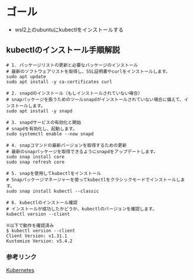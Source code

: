 # ゴール
- wsl2上のubuntuにkubectlをインストールする



## kubectlのインストール手順解説
```
# 1. パッケージリストの更新と必要なパッケージのインストール
# 最新のソフトウェアリストを取得し、SSL証明書やcurlをインストールします。
sudo apt update
sudo apt install -y ca-certificates curl

# 2. snapdのインストール（もしインストールされていない場合）
# snapパッケージを扱うためのツールsnapdがインストールされていない場合に備えて、インストールします。
sudo apt install -y snapd

# 3. snapdサービスの有効化と開始
# snapdを有効化し、起動します。
sudo systemctl enable --now snapd

# 4. snapコマンドの最新バージョンを取得するための更新
# 最新のsnapパッケージを取得できるようにsnapdをアップデートします。
sudo snap install core
sudo snap refresh core

# 5. snapを使用してkubectlをインストール
# Snapパッケージマネージャーを使ってkubectlをクラシックモードでインストールします。
sudo snap install kubectl --classic

# 6. kubectlのインストール確認
# インストールが成功したかどうか、kubectlのバージョンを確認します。
kubectl version --client

※以下で動作を確認済み
$ kubectl version --client
Client Version: v1.31.1
Kustomize Version: v5.4.2
```


### 参考リンク
[Kubernetes](https://kubernetes.io/ja/docs/home/)